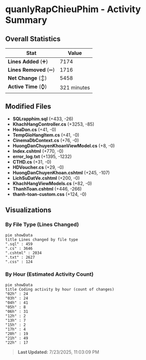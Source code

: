 # quanlyRapChieuPhim - Activity Summary 

## Overall Statistics

| Stat                   | Value                                                             |
| ---------------------- | ----------------------------------------------------------------- |
| **Lines Added** (➕)   | 7174                                          |
| **Lines Removed** (➖) | 1716                                        |
| **Net Change** (↕)    | 5458                |
| **Active Time** (⌚)   | 321 minutes |


## Modified Files
- **SQLrapphim.sql** (+433, -26)
- **KhachHangController.cs** (+3253, -85)
- **HoaDon.cs** (+41, -0)
- **TempGioHangItem.cs** (+41, -0)
- **CinemaDbContext.cs** (+76, -0)
- **HuongDanChuyenKhoanViewModel.cs** (+8, -0)
- **Index.cshtml** (+770, -0)
- **error_log.txt** (+1395, -1232)
- **CTHD.cs** (+31, -0)
- **HDVoucher.cs** (+29, -0)
- **HuongDanChuyenKhoan.cshtml** (+245, -107)
- **LichSuDatVe.cshtml** (+200, -0)
- **KhachHangViewModels.cs** (+82, -0)
- **ThanhToan.cshtml** (+446, -266)
- **thanh-toan-custom.css** (+124, -0)

## Visualizations

### By File Type (Lines Changed)

```mermaid
pie showData
title Lines changed by file type
".sql" : 459
".cs" : 3646
".cshtml" : 2034
".txt" : 2627
".css" : 124
```

### By Hour (Estimated Activity Count)

```mermaid
pie showData
title Coding activity by hour (count of changes)
"02h" : 24
"03h" : 24
"04h" : 41
"05h" : 8
"06h" : 31
"12h" : 2
"13h" : 7
"15h" : 2
"17h" : 4
"20h" : 19
"21h" : 49
"22h" : 17
```


> **Last Updated:** 7/23/2025, 11:03:09 PM